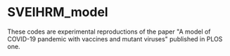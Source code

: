 # SVEIHRM_model

These codes are experimental reproductions of the paper "A model of COVID-19 pandemic with vaccines and mutant viruses" published in PLOS one.

